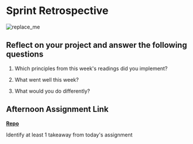# Sprint Retrospective

![replace_me](https://codeworks.blob.core.windows.net/public/assets/img/illustrations/placeholder.svg)

## Reflect on your project and answer the following questions

1. Which principles from this week's readings did you implement?

2. What went well this week?

3. What would you do differently?

## Afternoon Assignment Link

**[Repo](https://github.com/{{ghname}}/<ASSIGNMENT_REPO>)**

Identify at least 1 takeaway from today's assignment
